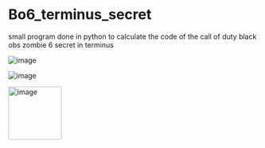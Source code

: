 # Bo6_terminus_secret
small program done in python to calculate the code of the call of duty black obs zombie 6 secret in terminus


![image](https://github.com/user-attachments/assets/69e75bfe-22d1-45ba-8a0c-9965684e1d73)



![image](https://github.com/user-attachments/assets/40212b8c-b707-4a52-8b71-1af9fd98025e)


<img width="107" alt="image" src="https://github.com/user-attachments/assets/c530e17b-a466-4f09-b3ee-a2c443f0ea78">

